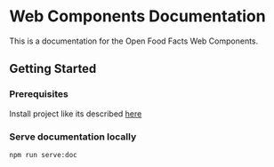 # Web Components Documentation

This is a documentation for the Open Food Facts Web Components.

## Getting Started

### Prerequisites

Install project like its described [here](../../README.md)

### Serve documentation locally

```bash
npm run serve:doc
```
